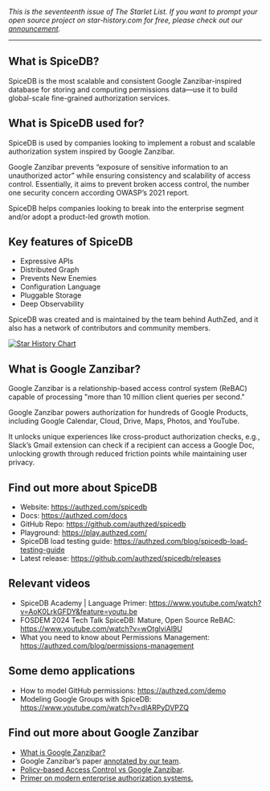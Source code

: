 *This is the seventeenth issue of The Starlet List. If you want to prompt your open source project on star-history.com for free, please check out our [announcement](/blog/list-your-open-source-project).*

---

## What is SpiceDB?

SpiceDB is the most scalable and consistent Google Zanzibar-inspired database for storing and computing permissions data—use it to build global-scale fine-grained authorization services.

## What is SpiceDB used for?

SpiceDB is used by companies looking to implement a robust and scalable authorization system inspired by Google Zanzibar.

Google Zanzibar prevents “exposure of sensitive information to an unauthorized actor” while ensuring consistency and scalability of access control. Essentially, it aims to prevent broken access control, the number one security concern according OWASP’s 2021 report.

SpiceDB helps companies looking to break into the enterprise segment and/or adopt a product-led growth motion.  

## Key features of SpiceDB

- Expressive APIs
- Distributed Graph
- Prevents New Enemies
- Configuration Language
- Pluggable Storage
- Deep Observability

SpiceDB was created and is maintained by the team behind AuthZed, and it also has a network of contributors and community members.

[![Star History Chart](https://api.star-history.com/svg?repos=authzed/spicedb&type=Date)](https://star-history.com/#authzed/spicedb&Date)

## What is Google Zanzibar?

Google Zanzibar is a relationship-based access control system (ReBAC) capable of processing "more than 10 million client queries per second."

Google Zanzibar powers authorization for hundreds of Google Products, including Google Calendar, Cloud, Drive, Maps, Photos, and YouTube.

It unlocks unique experiences like cross-product authorization checks, e.g., Slack’s Gmail extension can check if a recipient can access a Google Doc, unlocking growth through reduced friction points while maintaining user privacy.

## Find out more about SpiceDB

- Website: https://authzed.com/spicedb
- Docs: https://authzed.com/docs
- GitHub Repo: https://github.com/authzed/spicedb
- Playground: https://play.authzed.com/ 
- SpiceDB load testing guide: https://authzed.com/blog/spicedb-load-testing-guide 
- Latest release: https://github.com/authzed/spicedb/releases 

## Relevant videos

- SpiceDB Academy | Language Primer: https://www.youtube.com/watch?v=AoK0LrkGFDY&feature=youtu.be 
- FOSDEM 2024 Tech Talk SpiceDB: Mature, Open Source ReBAC: https://www.youtube.com/watch?v=wOtglviAl9U 
- What you need to know about Permissions Management: https://authzed.com/blog/permissions-management 

## Some demo applications

- How to model GitHub permissions: https://authzed.com/demo 
- Modeling Google Groups with SpiceDB: https://www.youtube.com/watch?v=dlARPyDVPZQ 

## Find out more about Google Zanzibar

- [What is Google Zanzibar?](https://authzed.com/blog/what-is-google-zanzibar)
- Google Zanzibar’s paper [annotated by our team](https://authzed.com/zanzibar).
- [Policy-based Access Control vs Google Zanzibar](https://authzed.com/blog/policy-based-access-control ). 
- [Primer on modern enterprise authorization systems.](https://authzed.com/blog/authz-primer)